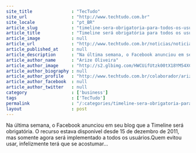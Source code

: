 ```yaml
---
site_title               : "TecTudo"
site_url                 : "http://www.techtudo.com.br"
site_locale              : "pt_BR"
article_slug             : "timeline-sera-obrigatoria-para-todos-os-usuarios-do-facebook"
article_title            : "Timeline será obrigatória para todos os usuários do Facebook"
article_image            : null
article_url              : "http://www.techtudo.com.br/noticias/noticia/2012/01/timeline-sera-obrigatoria-para-todos-os-usuarios-do-facebook.html"
article_published_at     : null
article_description      : "Na última semana, o Facebook anunciou em seu blog que a Timeline será obrigatória. O recurso estava disponível desde 15 de dezembro de 2011, mas somente agora será implementado a todos os usuários.Quem evitou usar, infelizmente terá que se acostumar..."
article_author_name      : "Arize Oliveira"
article_author_image     : "http://s2.glbimg.com/HWCUifUtzk00tX18YM54XCal1Yc=/30x30/s2.glbimg.com/mAkVYI6zIxrtI8jl92-6-QMgWR4=/0x0:140x140/75x75/s.glbimg.com/po/tt2/f/original/2013/01/28/arize-oliveira.jpg"
article_author_biography : null
article_author_profile   : "http://www.techtudo.com.br/colaborador/arize-oliveira.html"
article_author_facebook  : null
article_author_twitter   : null
category                 : ['business']
tags                     : ['TecTudo']
permalink                : "/:categories/timeline-sera-obrigatoria-para-todos-os-usuarios-do-facebook/"
layout                   : post
---
```


Na última semana, o Facebook anunciou em seu blog que a Timeline será obrigatória. O recurso estava disponível desde 15 de dezembro de 2011, mas somente agora será implementado a todos os usuários.Quem evitou usar, infelizmente terá que se acostumar...
